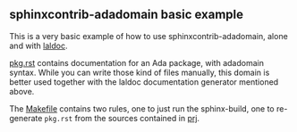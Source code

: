 sphinxcontrib-adadomain basic example
-------------------------------------

This is a very basic example of how to use sphinxcontrib-adadomain, alone and
with [laldoc](https://github.com/AdaCore/libadalang/tree/master/contrib/laldoc).

[pkg.rst](./pkg.rst) contains documentation for an Ada package, with
adadomain syntax. While you can write those kind of files manually, this
domain is better used together with the laldoc documentation generator
mentioned above.

The [Makefile](./Makefile) contains two rules, one to just run the
sphinx-build, one to re-generate `pkg.rst` from the sources contained in
[prj](./prj/).
